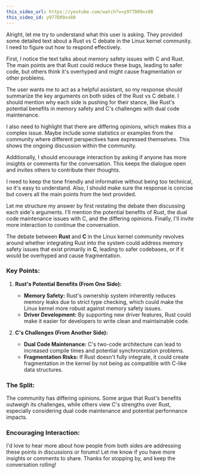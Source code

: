```yaml
---
this_video_url: https://youtube.com/watch?v=y977D09xx88
this_video_id: y977D09xx88
---
```

<think>
Alright, let me try to understand what this user is asking. They provided some detailed text about a Rust vs C debate in the Linux kernel community. I need to figure out how to respond effectively.

First, I notice the text talks about memory safety issues with C and Rust. The main points are that Rust could reduce these bugs, leading to safer code, but others think it's overhyped and might cause fragmentation or other problems.

The user wants me to act as a helpful assistant, so my response should summarize the key arguments on both sides of the Rust vs C debate. I should mention why each side is pushing for their stance, like Rust's potential benefits in memory safety and C's challenges with dual code maintenance.

I also need to highlight that there are differing opinions, which makes this a complex issue. Maybe include some statistics or examples from the community where different perspectives have expressed themselves. This shows the ongoing discussion within the community.

Additionally, I should encourage interaction by asking if anyone has more insights or comments for the conversation. This keeps the dialogue open and invites others to contribute their thoughts.

I need to keep the tone friendly and informative without being too technical, so it's easy to understand. Also, I should make sure the response is concise but covers all the main points from the text provided.

Let me structure my answer by first restating the debate then discussing each side's arguments. I'll mention the potential benefits of Rust, the dual code maintenance issues with C, and the differing opinions. Finally, I'll invite more interaction to continue the conversation.
</think>

The debate between **Rust** and **C** in the Linux kernel community revolves around whether integrating Rust into the system could address memory safety issues that exist primarily in **C**, leading to safer codebases, or if it would be overhyped and cause fragmentation. 

### Key Points:

1. **Rust's Potential Benefits (From One Side):**
   - **Memory Safety:** Rust's ownership system inherently reduces memory leaks due to strict type checking, which could make the Linux kernel more robust against memory safety issues.
   - **Driver Development:** By supporting new driver features, Rust could make it easier for developers to write clean and maintainable code.

2. **C's Challenges (From Another Side):**
   - **Dual Code Maintenance:** C's two-code architecture can lead to increased compile times and potential synchronization problems.
   - **Fragmentation Risks:** If Rust doesn't fully integrate, it could create fragmentation in the kernel by not being as compatible with C-like data structures.

### The Split:
The community has differing opinions. Some argue that Rust's benefits outweigh its challenges, while others view C's strengths over Rust, especially considering dual code maintenance and potential performance impacts.

### Encouraging Interaction:
I'd love to hear more about how people from both sides are addressing these points in discussions or forums! Let me know if you have more insights or comments to share. Thanks for stopping by, and keep the conversation rolling!
